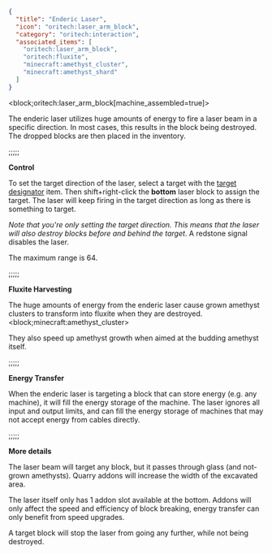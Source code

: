 ```json
{
  "title": "Enderic Laser",
  "icon": "oritech:laser_arm_block",
  "category": "oritech:interaction",
  "associated_items": [
    "oritech:laser_arm_block",
    "oritech:fluxite",
    "minecraft:amethyst_cluster",
    "minecraft:amethyst_shard"
  ]
}
```

<block;oritech:laser_arm_block[machine_assembled=true]>

The enderic laser utilizes huge amounts of energy to fire a laser beam in a specific direction. In most cases, this results in the block being destroyed. 
The dropped blocks are then placed in the inventory.

;;;;;

**Control**

To set the target direction of the laser, select a target with the [target designator](^oritech:tools/target_designator) item. Then shift+right-click the **bottom** laser block to assign the target. The laser will keep firing in the target direction as long as there is something to target. 

*Note that you're only setting the target direction. This means that the laser will also destroy blocks before and behind the target*.
A redstone signal disables the laser.

The maximum range is 64.

;;;;;

**Fluxite Harvesting**


The huge amounts of energy from the enderic laser cause grown amethyst clusters to transform into fluxite when they are destroyed.
<block;minecraft:amethyst_cluster>

They also speed up amethyst growth when aimed at the budding amethyst itself.

;;;;;

**Energy Transfer**

When the enderic laser is targeting a block that can store energy (e.g. any machine), it will fill the energy storage of the machine.
The laser ignores all input and output limits, and can fill the energy storage of machines that may not accept energy from cables directly.

;;;;;

**More details**

The laser beam will target any block, but it passes through glass (and not-grown amethysts). Quarry addons will increase the width of the excavated area.

The laser itself only has 1 addon slot available at the bottom. Addons will only affect the speed and efficiency of block breaking, energy transfer can only benefit from speed upgrades.

A target block will stop the laser from going any further, while not being destroyed.